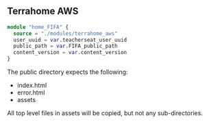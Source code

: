 ## Terrahome AWS 


```tf
module "home_FIFA" {
  source = "./modules/terrahome_aws"
  user_uuid = var.teacherseat_user_uuid
  public_path = var.FIFA_public_path
  content_version = var.content_version
}
```

The public directory expects the following: 
- index.html
- error.html 
- assets 

All top level files in assets will be copied, but not any sub-directories. 
